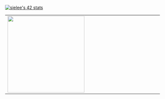 [![sielee's 42 stats](https://badge42.vercel.app/api/v2/cl3mq3hvf005909jp3gaaxu1e/stats?cursusId=21&coalitionId=88)](https://github.com/JaeSeoKim/badge42)


<table>
	<td valign="top" width="50%">
		<a href="https://solved.ac/profile/lalala975">
		<img src="http://mazassumnida.wtf/api/v2/generate_badge?boj=lalala975" style="height: 250px"/>
	</td>
</table>


